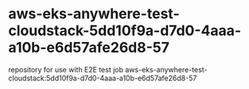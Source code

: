 # aws-eks-anywhere-test-cloudstack-5dd10f9a-d7d0-4aaa-a10b-e6d57afe26d8-57
repository for use with E2E test job aws-eks-anywhere-test-cloudstack:5dd10f9a-d7d0-4aaa-a10b-e6d57afe26d8-57
